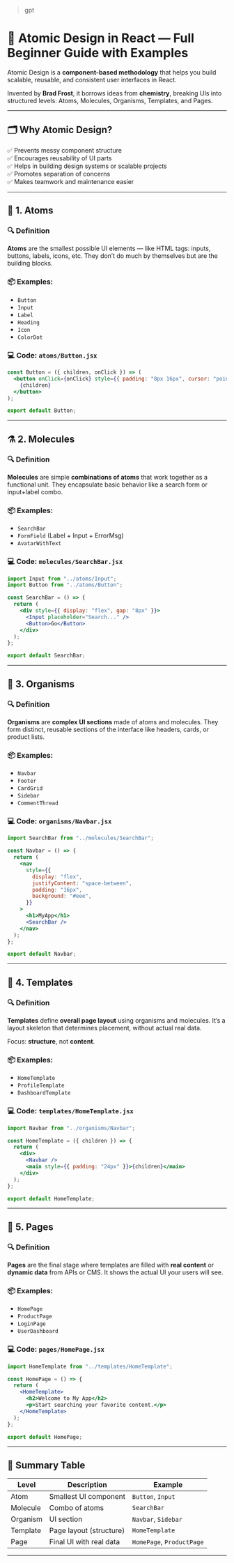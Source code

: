 > gpt

# 🧬 Atomic Design in React — Full Beginner Guide with Examples

Atomic Design is a **component-based methodology** that helps you build scalable, reusable, and consistent user interfaces in React.

Invented by **Brad Frost**, it borrows ideas from **chemistry**, breaking UIs into structured levels: Atoms, Molecules, Organisms, Templates, and Pages.

---

## 🗂️ Why Atomic Design?

✅ Prevents messy component structure  
✅ Encourages reusability of UI parts  
✅ Helps in building design systems or scalable projects  
✅ Promotes separation of concerns  
✅ Makes teamwork and maintenance easier

---

## 🧱 1. Atoms

### 🔍 Definition

**Atoms** are the smallest possible UI elements — like HTML tags: inputs, buttons, labels, icons, etc. They don’t do much by themselves but are the building blocks.

### 📦 Examples:

- `Button`
- `Input`
- `Label`
- `Heading`
- `Icon`
- `ColorDot`

### 💻 Code: `atoms/Button.jsx`

```jsx
const Button = ({ children, onClick }) => (
  <button onClick={onClick} style={{ padding: "8px 16px", cursor: "pointer" }}>
    {children}
  </button>
);

export default Button;
```

---

## ⚗️ 2. Molecules

### 🔍 Definition

**Molecules** are simple **combinations of atoms** that work together as a functional unit. They encapsulate basic behavior like a search form or input+label combo.

### 📦 Examples:

- `SearchBar`
- `FormField` (Label + Input + ErrorMsg)
- `AvatarWithText`

### 💻 Code: `molecules/SearchBar.jsx`

```jsx
import Input from "../atoms/Input";
import Button from "../atoms/Button";

const SearchBar = () => {
  return (
    <div style={{ display: "flex", gap: "8px" }}>
      <Input placeholder="Search..." />
      <Button>Go</Button>
    </div>
  );
};

export default SearchBar;
```

---

## 🧬 3. Organisms

### 🔍 Definition

**Organisms** are **complex UI sections** made of atoms and molecules. They form distinct, reusable sections of the interface like headers, cards, or product lists.

### 📦 Examples:

- `Navbar`
- `Footer`
- `CardGrid`
- `Sidebar`
- `CommentThread`

### 💻 Code: `organisms/Navbar.jsx`

```jsx
import SearchBar from "../molecules/SearchBar";

const Navbar = () => {
  return (
    <nav
      style={{
        display: "flex",
        justifyContent: "space-between",
        padding: "16px",
        background: "#eee",
      }}
    >
      <h1>MyApp</h1>
      <SearchBar />
    </nav>
  );
};

export default Navbar;
```

---

## 🧩 4. Templates

### 🔍 Definition

**Templates** define **overall page layout** using organisms and molecules. It’s a layout skeleton that determines placement, without actual real data.

Focus: **structure**, not **content**.

### 📦 Examples:

- `HomeTemplate`
- `ProfileTemplate`
- `DashboardTemplate`

### 💻 Code: `templates/HomeTemplate.jsx`

```jsx
import Navbar from "../organisms/Navbar";

const HomeTemplate = ({ children }) => {
  return (
    <div>
      <Navbar />
      <main style={{ padding: "24px" }}>{children}</main>
    </div>
  );
};

export default HomeTemplate;
```

---

## 📄 5. Pages

### 🔍 Definition

**Pages** are the final stage where templates are filled with **real content** or **dynamic data** from APIs or CMS. It shows the actual UI your users will see.

### 📦 Examples:

- `HomePage`
- `ProductPage`
- `LoginPage`
- `UserDashboard`

### 💻 Code: `pages/HomePage.jsx`

```jsx
import HomeTemplate from "../templates/HomeTemplate";

const HomePage = () => {
  return (
    <HomeTemplate>
      <h2>Welcome to My App</h2>
      <p>Start searching your favorite content.</p>
    </HomeTemplate>
  );
};

export default HomePage;
```

---

## 📌 Summary Table

| Level    | Description             | Example                   |
| -------- | ----------------------- | ------------------------- |
| Atom     | Smallest UI component   | `Button`, `Input`         |
| Molecule | Combo of atoms          | `SearchBar`               |
| Organism | UI section              | `Navbar`, `Sidebar`       |
| Template | Page layout (structure) | `HomeTemplate`            |
| Page     | Final UI with real data | `HomePage`, `ProductPage` |

---
